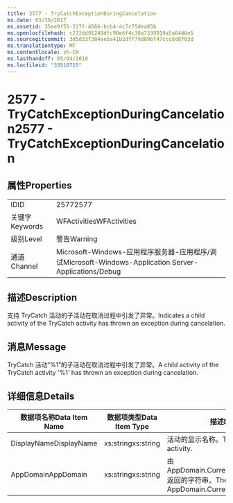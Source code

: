 ```yaml
---
title: 2577 - TryCatchExceptionDuringCancelation
ms.date: 03/30/2017
ms.assetid: 35ee9f55-227f-4566-bcb4-4c7c75dea85b
ms.openlocfilehash: c272dd91249dfc90e6f4c38a7339919a5a6446e5
ms.sourcegitcommit: 3d5d33f384eeba41b2dff79d096f47ccc8d8f03d
ms.translationtype: MT
ms.contentlocale: zh-CN
ms.lasthandoff: 05/04/2018
ms.locfileid: "33510715"
---
```

# <a name="2577---trycatchexceptionduringcancelation"></a><span data-ttu-id="1ca75-102">2577 - TryCatchExceptionDuringCancelation</span><span class="sxs-lookup"><span data-stu-id="1ca75-102">2577 - TryCatchExceptionDuringCancelation</span></span>
## <a name="properties"></a><span data-ttu-id="1ca75-103">属性</span><span class="sxs-lookup"><span data-stu-id="1ca75-103">Properties</span></span>  
  
|||  
|-|-|  
|<span data-ttu-id="1ca75-104">ID</span><span class="sxs-lookup"><span data-stu-id="1ca75-104">ID</span></span>|<span data-ttu-id="1ca75-105">2577</span><span class="sxs-lookup"><span data-stu-id="1ca75-105">2577</span></span>|  
|<span data-ttu-id="1ca75-106">关键字</span><span class="sxs-lookup"><span data-stu-id="1ca75-106">Keywords</span></span>|<span data-ttu-id="1ca75-107">WFActivities</span><span class="sxs-lookup"><span data-stu-id="1ca75-107">WFActivities</span></span>|  
|<span data-ttu-id="1ca75-108">级别</span><span class="sxs-lookup"><span data-stu-id="1ca75-108">Level</span></span>|<span data-ttu-id="1ca75-109">警告</span><span class="sxs-lookup"><span data-stu-id="1ca75-109">Warning</span></span>|  
|<span data-ttu-id="1ca75-110">通道</span><span class="sxs-lookup"><span data-stu-id="1ca75-110">Channel</span></span>|<span data-ttu-id="1ca75-111">Microsoft-Windows-应用程序服务器-应用程序/调试</span><span class="sxs-lookup"><span data-stu-id="1ca75-111">Microsoft-Windows-Application Server-Applications/Debug</span></span>|  
  
## <a name="description"></a><span data-ttu-id="1ca75-112">描述</span><span class="sxs-lookup"><span data-stu-id="1ca75-112">Description</span></span>  
 <span data-ttu-id="1ca75-113">支持 TryCatch 活动的子活动在取消过程中引发了异常。</span><span class="sxs-lookup"><span data-stu-id="1ca75-113">Indicates a child activity of the TryCatch activity has thrown an exception during cancelation.</span></span>  
  
## <a name="message"></a><span data-ttu-id="1ca75-114">消息</span><span class="sxs-lookup"><span data-stu-id="1ca75-114">Message</span></span>  
 <span data-ttu-id="1ca75-115">TryCatch 活动“%1”的子活动在取消过程中引发了异常。</span><span class="sxs-lookup"><span data-stu-id="1ca75-115">A child activity of the TryCatch activity '%1' has thrown an exception during cancelation.</span></span>  
  
## <a name="details"></a><span data-ttu-id="1ca75-116">详细信息</span><span class="sxs-lookup"><span data-stu-id="1ca75-116">Details</span></span>  
  
|<span data-ttu-id="1ca75-117">数据项名称</span><span class="sxs-lookup"><span data-stu-id="1ca75-117">Data Item Name</span></span>|<span data-ttu-id="1ca75-118">数据项类型</span><span class="sxs-lookup"><span data-stu-id="1ca75-118">Data Item Type</span></span>|<span data-ttu-id="1ca75-119">描述</span><span class="sxs-lookup"><span data-stu-id="1ca75-119">Description</span></span>|  
|--------------------|--------------------|-----------------|  
|<span data-ttu-id="1ca75-120">DisplayName</span><span class="sxs-lookup"><span data-stu-id="1ca75-120">DisplayName</span></span>|<span data-ttu-id="1ca75-121">xs:string</span><span class="sxs-lookup"><span data-stu-id="1ca75-121">xs:string</span></span>|<span data-ttu-id="1ca75-122">活动的显示名称。</span><span class="sxs-lookup"><span data-stu-id="1ca75-122">The display name of the activity.</span></span>|  
|<span data-ttu-id="1ca75-123">AppDomain</span><span class="sxs-lookup"><span data-stu-id="1ca75-123">AppDomain</span></span>|<span data-ttu-id="1ca75-124">xs:string</span><span class="sxs-lookup"><span data-stu-id="1ca75-124">xs:string</span></span>|<span data-ttu-id="1ca75-125">由 AppDomain.CurrentDomain.FriendlyName 返回的字符串。</span><span class="sxs-lookup"><span data-stu-id="1ca75-125">The string returned by AppDomain.CurrentDomain.FriendlyName.</span></span>|
